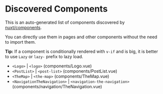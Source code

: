 # Discovered Components

This is an auto-generated list of components discovered by [nuxt/components](https://github.com/nuxt/components).

You can directly use them in pages and other components without the need to import them.

**Tip:** If a component is conditionally rendered with `v-if` and is big, it is better to use `Lazy` or `lazy-` prefix to lazy load.

- `<Logo>` | `<logo>` (components/Logo.vue)
- `<PostList>` | `<post-list>` (components/PostList.vue)
- `<TheMap>` | `<the-map>` (components/TheMap.vue)
- `<NavigationTheNavigation>` | `<navigation-the-navigation>` (components/navigation/TheNavigation.vue)
